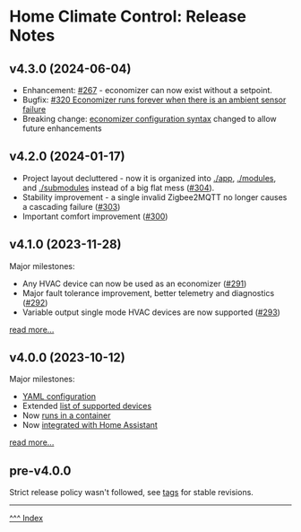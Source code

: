 Home Climate Control: Release Notes
==

## v4.3.0 (2024-06-04)

* Enhancement: [#267](https://github.com/home-climate-control/dz/issues/267) - economizer can now exist without a setpoint.
* Bugfix: [#320 Economizer runs forever when there is an ambient sensor failure](https://github.com/home-climate-control/dz/issues/320)
* Breaking change: [economizer configuration syntax](../docs/configuration/zones.md#economizer) changed to allow future enhancements

## v4.2.0 (2024-01-17)

* Project layout decluttered - now it is organized into [./app](../app), [./modules](../modules), and [./submodules](../submodules) instead of a big flat mess ([#304](https://github.com/home-climate-control/dz/issues/304)).
* Stability improvement - a single invalid Zigbee2MQTT no longer causes a cascading failure ([#303](https://github.com/home-climate-control/dz/issues/303))
* Important comfort improvement ([#300](https://github.com/home-climate-control/dz/issues/300))

## v4.1.0 (2023-11-28)
Major milestones:

* Any HVAC device can now be used as an economizer ([#291](https://github.com/home-climate-control/dz/issues/291))
* Major fault tolerance improvement, better telemetry and diagnostics ([#292](https://github.com/home-climate-control/dz/issues/292))
* Variable output single mode HVAC devices are now supported ([#293](https://github.com/home-climate-control/dz/issues/293))

[read more...](./release-notes/v4.1.0.md)

## v4.0.0 (2023-10-12)
Major milestones:
* [YAML configuration](../docs/configuration/index.md)
* Extended [list of supported devices](../docs/hardware/index.md)
* Now [runs in a container](../docs/build/index.md#docker)
* Now [integrated with Home Assistant](../docs/configuration/home-assistant.md)

[read more...](./release-notes/v4.0.0.md)

## pre-v4.0.0

Strict release policy wasn't followed, see [tags](https://github.com/home-climate-control/dz/tags) for stable revisions.

---
[^^^ Index](./index.md)
